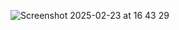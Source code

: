 ![Screenshot 2025-02-23 at 16 43 29](https://github.com/user-attachments/assets/c1d40b21-8f80-4987-8b38-400a5b2d8933)
